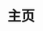 ---
home: true
icon: home
title: 主页
bgImageStyle:
  background-attachment: fixed
heroText: Pip Manager
tagline: 基于 Pip 的 Python 包管理器
actions:
  - text: 开始
    link: ./get-started/
    type: primary

  - text: 下载
    link: ./download/

highlights:
  - header: GUI
    bgImage: ""
    image: ""
    highlights:
      - title: WPF
        icon: object-ungroup
        details: 基于 Windows Presentation Foundation 技术的桌面图形化应用
      - title: Mahapps.Metro
        icon: display
        details: 采用 Mahapps.Metro 现代风格的控件设计
      - title: 操作可视化
        icon: window-restore
        details: 直观地进行包管理操作

  - header: 功能
    image: ""
    bgImage: ""
    features:
      - title: 安装
        icon: inbox
        details: 支持安装来源(PyPI/Github/sdist/wheel/requirements.txt)
      - title: 包列表
        icon: circle-up
        details: 显示已安装的包列表
      - title: 更新
        icon: circle-up
        details: 寻找/指定包更新
      - title: 查询
        icon: magnifying-glass
        details: 获取包的相关信息
      - title: 卸载
        icon: trash
        details: 卸载指定包

  - header: 待更新功能
    image: ""
    bgImage: ""
    features:
      - title: 下载
        icon: download
        details: 从 PyPI/Github/sdist/wheel/requirements.txt 下载包
      - title: 检查
        icon: check-to-slot
        details: 检查特定目录的包
---